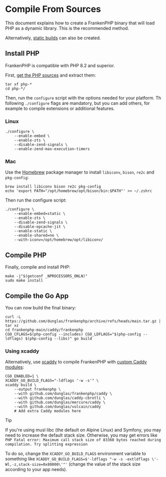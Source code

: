 # Compile From Sources

This document explains how to create a FrankenPHP binary that will load PHP as a dynamic library.
This is the recommended method.

Alternatively, [static builds](static.md) can also be created.

## Install PHP

FrankenPHP is compatible with PHP 8.2 and superior.

First, [get the PHP sources](https://www.php.net/downloads.php) and extract them:

```console
tar xf php-*
cd php-*/
```

Then, run the `configure` script with the options needed for your platform.
Th following `./configure` flags are mandatory, but you can add others, for example to compile extensions or additional features.

### Linux

```console
./configure \
    --enable-embed \
    --enable-zts \
    --disable-zend-signals \
    --enable-zend-max-execution-timers
```

### Mac

Use the [Homebrew](https://brew.sh/) package manager to install
`libiconv`, `bison`, `re2c` and `pkg-config`:

```console
brew install libiconv bison re2c pkg-config
echo 'export PATH="/opt/homebrew/opt/bison/bin:$PATH"' >> ~/.zshrc
```

Then run the configure script:

```console
./configure \
    --enable-embed=static \
    --enable-zts \
    --disable-zend-signals \
    --disable-opcache-jit \
    --enable-static \
    --enable-shared=no \
    --with-iconv=/opt/homebrew/opt/libiconv/
```

## Compile PHP

Finally, compile and install PHP:

```console
make -j"$(getconf _NPROCESSORS_ONLN)"
sudo make install
```

## Compile the Go App

You can now build the final binary:

```console
curl -L https://github.com/dunglas/frankenphp/archive/refs/heads/main.tar.gz | tar xz
cd frankenphp-main/caddy/frankenphp
CGO_CFLAGS=$(php-config --includes) CGO_LDFLAGS="$(php-config --ldflags) $(php-config --libs)" go build
```

### Using xcaddy

Alternatively, use [xcaddy](https://github.com/caddyserver/xcaddy) to compile FrankenPHP with [custom Caddy modules](https://caddyserver.com/docs/modules/):

```console
CGO_ENABLED=1 \
XCADDY_GO_BUILD_FLAGS="-ldflags '-w -s'" \
xcaddy build \
    --output frankenphp \
    --with github.com/dunglas/frankenphp/caddy \
    --with github.com/dunglas/caddy-cbrotli \
    --with github.com/dunglas/mercure/caddy \
    --with github.com/dunglas/vulcain/caddy
    # Add extra Caddy modules here
```

> [!TIP]
>
> If you're using musl libc (the default on Alpine Linux) and Symfony,
> you may need to increase the default stack size.
> Otherwise, you may get errors like `PHP Fatal error: Maximum call stack size of 83360 bytes reached during compilation. Try splitting expression`
>
> To do so, change the `XCADDY_GO_BUILD_FLAGS` environment variable to something like
> `XCADDY_GO_BUILD_FLAGS=$'-ldflags "-w -s -extldflags \'-Wl,-z,stack-size=0x80000\'"'`
> (change the value of the stack size according to your app needs).
